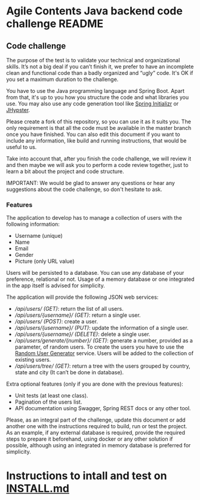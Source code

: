 # Agile Contents Java backend code challenge README

## Code challenge

The purpose of the test is to validate your technical and organizational skills. It’s not a big
deal if you can’t finish it, we prefer to have an incomplete clean and functional code than a 
badly organized and “ugly” code. It's OK if you set a maximum duration to the challenge.

You have to use the Java programming language and Spring Boot. Apart from that, it's up to you
how you structure the code and what libraries you use. You may also use any code generation tool
like [Spring Initializr](https://start.spring.io) or [JHypster](https://www.jhipster.tech).

Please create a fork of this repository, so you can use it as it suits you. The
only requirement is that all the code must be available in the master branch once you have
finished. You can also edit this document if you want to include any information, like build and
running instructions, that would be useful to us.

Take into account that, after you finish the code challenge, we will review it and then maybe we will ask
you to perform a code review together, just to learn a bit about the project and code structure.

IMPORTANT: We would be glad to answer any questions or hear any suggestions about the code
challenge, so don't hesitate to ask. 

### Features

The application to develop has to manage a collection of users with the following information:

* Username (unique)
* Name
* Email
* Gender
* Picture (only URL value)

Users will be persisted to a database. You can use any database of your preference, relational or
not. Usage of a memory database or one integrated in the app itself is advised for simplicity.

The application will provide the following JSON web services:

* */api/users/ (GET)*: return the list of all users.
* */api/users/{username}/ (GET)*: return a single user.
* */api/users/ (POST)*: create a user.
* */api/users/{username}/ (PUT)*: update the information of a single user.
* */api/users/{username}/ (DELETE)*: delete a single user.
* */api/users/generate/{number}/ (GET)*: generate a number, provided as a parameter, of random users.
To create the users you have to use the [Random User Generator](https://randomuser.me)  service. Users
will be added to the collection of existing users.
* */api/users/tree/ (GET)*: return a tree with the users grouped by country, state and city (It can’t be done in database).

Extra optional features (only if you are done with the previous features):

* Unit tests (at least one class).
* Pagination of the users list.
* API documentation using Swagger, Spring REST docs or any other tool.

Please, as an integral part of the challenge, update this document or add another one with the instructions required to build, run or test the project. As an example, if any external database is required, provide the required steps to prepare it beforehand, using docker or any other solution if possible, although using an integrated in memory database is preferred for simplicity.

# Instructions to intall and test on [INSTALL.md](https://github.com/joselawis/Agile-Java-backend-code-challenge/blob/main/msvc-users/INSTALL.md)
